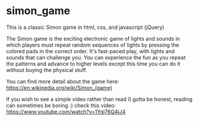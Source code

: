# simon_game
This is a classic Simon game in html, css, and javascript (jQuery)


The Simon game is the exciting electronic game of lights and sounds in which players must repeat random sequences of lights by pressing the colored pads in the correct order. It's fast-paced play, with lights and sounds that can challenge you. You can experience the fun as you repeat the patterns and advance to higher levels except this time you can do it without buying the physical stuff.

You can find more detail about the game here: https://en.wikipedia.org/wiki/Simon_(game)

If you wish to see a simple video rather than read (I gotta be honest, reading can sometimes be boring :) check this video: https://www.youtube.com/watch?v=1Yqj76Q4jJ4
